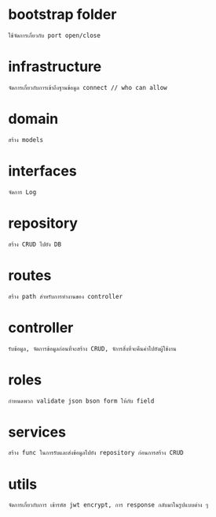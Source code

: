 # bootstrap folder 
    ใช้จัดการเกี่ยวกับ port open/close

# infrastructure
    จัดการเกี่ยวกับการเข้าถึงฐานข้อมูล connect // who can allow

# domain
    สร้าง models

# interfaces
    จัดการ Log

# repository
    สร้าง CRUD ไปยัง DB

# routes
    สร้าง path สำหรับการทำงานของ controller 

# controller
    รับข้อมูล, จัดการข้อมูลก่อนที่จะสร้าง CRUD, จัการสิ่งที่จะคืนค่าไปยังผู้ใช้งาน

# roles 
    กำหนดพวก validate json bson form ให้กับ field

# services 
    สร้าง func ในการรับและส่งข้อมูลไปยัง repository ก่อนการสร้าง CRUD

# utils
    จัดการเกี่ยวกับการ เข้ารหัส jwt encrypt, การ response กลับมาในรูปแบบต่าง ๆ

    
